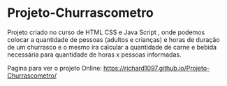 # Projeto-Churrascometro
Projeto criado no curso de HTML CSS e Java Script , onde podemos colocar a quantidade de pessoas (adultos e crianças) e horas de duração de um churrasco e o mesmo ira calcular a quantidade de carne e bebida necessária para quantidade de horas x pessoas informadas.

Pagina para ver o projeto Online: https://richard1097.github.io/Projeto-Churrascometro/

